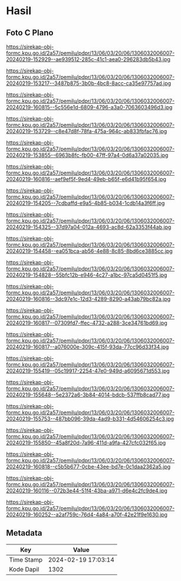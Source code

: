 # Hasil

## Foto C Plano

https://sirekap-obj-formc.kpu.go.id/2a57/pemilu/pdpr/13/06/03/20/06/1306032006007-20240219-152929--ae939512-285c-41c1-aea0-296283db5b43.jpg

https://sirekap-obj-formc.kpu.go.id/2a57/pemilu/pdpr/13/06/03/20/06/1306032006007-20240219-153217--3487b875-3b0b-4bc8-8acc-ca35e97757ad.jpg

https://sirekap-obj-formc.kpu.go.id/2a57/pemilu/pdpr/13/06/03/20/06/1306032006007-20240219-160815--5c556e1d-6809-4796-a3a0-7063603496d3.jpg

https://sirekap-obj-formc.kpu.go.id/2a57/pemilu/pdpr/13/06/03/20/06/1306032006007-20240219-153729--c8e47d8f-78fa-475a-964c-ab833fbfac76.jpg

https://sirekap-obj-formc.kpu.go.id/2a57/pemilu/pdpr/13/06/03/20/06/1306032006007-20240219-153855--6963b8fc-fb00-47ff-97a4-0d6a37a02035.jpg

https://sirekap-obj-formc.kpu.go.id/2a57/pemilu/pdpr/13/06/03/20/06/1306032006007-20240219-160816--aef9ef5f-9ed4-49eb-b65f-e6d41b95f654.jpg

https://sirekap-obj-formc.kpu.go.id/2a57/pemilu/pdpr/13/06/03/20/06/1306032006007-20240219-154205--7cdbaffd-e9a5-4b85-b034-1cdb14a3f6ff.jpg

https://sirekap-obj-formc.kpu.go.id/2a57/pemilu/pdpr/13/06/03/20/06/1306032006007-20240219-154325--37d97a04-012a-4693-ac8d-62a3353f44ab.jpg

https://sirekap-obj-formc.kpu.go.id/2a57/pemilu/pdpr/13/06/03/20/06/1306032006007-20240219-154458--ea051bca-ab56-4e88-8c85-8bd6ce3885cc.jpg

https://sirekap-obj-formc.kpu.go.id/2a57/pemilu/pdpr/13/06/03/20/06/1306032006007-20240219-154828--55bfc12b-e946-4c27-a1bc-97ca5d0451f5.jpg

https://sirekap-obj-formc.kpu.go.id/2a57/pemilu/pdpr/13/06/03/20/06/1306032006007-20240219-160816--3dc97e1c-12d3-4289-8290-a43ab79bc82a.jpg

https://sirekap-obj-formc.kpu.go.id/2a57/pemilu/pdpr/13/06/03/20/06/1306032006007-20240219-160817--07309fd7-ffec-4732-a288-3ce34761bd69.jpg

https://sirekap-obj-formc.kpu.go.id/2a57/pemilu/pdpr/13/06/03/20/06/1306032006007-20240219-160817--a076000e-309c-415f-93da-77cc96d33f34.jpg

https://sirekap-obj-formc.kpu.go.id/2a57/pemilu/pdpr/13/06/03/20/06/1306032006007-20240219-155419--05c19917-2254-47e0-949d-a6095671d553.jpg

https://sirekap-obj-formc.kpu.go.id/2a57/pemilu/pdpr/13/06/03/20/06/1306032006007-20240219-155648--5e2372a6-3b84-4014-bdcb-537ffb8cad77.jpg

https://sirekap-obj-formc.kpu.go.id/2a57/pemilu/pdpr/13/06/03/20/06/1306032006007-20240219-155753--487bb096-39da-4ad9-b331-4d54606254c3.jpg

https://sirekap-obj-formc.kpu.go.id/2a57/pemilu/pdpr/13/06/03/20/06/1306032006007-20240219-155850--45a8f20d-7a96-411d-a9fa-427cfc032f65.jpg

https://sirekap-obj-formc.kpu.go.id/2a57/pemilu/pdpr/13/06/03/20/06/1306032006007-20240219-160818--c5b5b677-0cbe-43ee-bd7e-0c1daa2362a5.jpg

https://sirekap-obj-formc.kpu.go.id/2a57/pemilu/pdpr/13/06/03/20/06/1306032006007-20240219-160116--072b3e44-51f4-43ba-a971-d6e4c2fc9de4.jpg

https://sirekap-obj-formc.kpu.go.id/2a57/pemilu/pdpr/13/06/03/20/06/1306032006007-20240219-160252--a2af759c-76d4-4a84-a70f-42e21f9e1630.jpg


## Metadata

| Key        | Value               |
| ---------- | ------------------- |
| Time Stamp | 2024-02-19 17:03:14 |
| Kode Dapil | 1302                |



